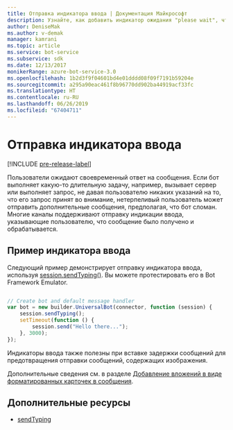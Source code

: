 ```yaml
---
title: Отправка индикатора ввода | Документация Майкрософт
description: Узнайте, как добавить индикатор ожидания "please wait", чтобы сообщить пользователю, что бот обрабатывает запрос, используя пакет SDK Bot Framework для Node.js
author: DeniseMak
ms.author: v-demak
manager: kamrani
ms.topic: article
ms.service: bot-service
ms.subservice: sdk
ms.date: 12/13/2017
monikerRange: azure-bot-service-3.0
ms.openlocfilehash: 1b2d3f9f04601bd4e01dddd08f09f7191b59204e
ms.sourcegitcommit: a295a90eac461f8b96770dd902ba44919acf33fc
ms.translationtype: HT
ms.contentlocale: ru-RU
ms.lasthandoff: 06/26/2019
ms.locfileid: "67404711"
---
```

# <a name="send-a-typing-indicator"></a>Отправка индикатора ввода 

[!INCLUDE [pre-release-label](../includes/pre-release-label-v3.md)]

Пользователи ожидают своевременный ответ на сообщения. Если бот выполняет какую-то длительную задачу, например, вызывает сервер или выполняет запрос, не давая пользователю никаких указаний на то, что его запрос принят во внимание, нетерпеливый пользователь может отправить дополнительные сообщения, предполагая, что бот сломан.
Многие каналы поддерживают отправку индикации ввода, указывающие пользователю, что сообщение было получено и обрабатывается.


## <a name="typing-indicator-example"></a>Пример индикатора ввода

Следующий пример демонстрирует отправку индикатора ввода, используя [session.sendTyping()][SendTyping].  Вы можете протестировать его в Bot Framework Emulator.


```javascript

// Create bot and default message handler
var bot = new builder.UniversalBot(connector, function (session) {
    session.sendTyping();
    setTimeout(function () {
        session.send("Hello there...");
    }, 3000);
});
```

Индикаторы ввода также полезны при вставке задержки сообщений для предотвращения отправки сообщений, содержащих изображения.

Дополнительные сведения см. в разделе [Добавление вложений в виде форматированных карточек в сообщения](bot-builder-nodejs-send-rich-cards.md).


## <a name="additional-resources"></a>Дополнительные ресурсы

* [sendTyping][SendTyping]


[SendTyping]: https://docs.botframework.com/node/builder/chat-reference/classes/_botbuilder_d_.session#sendtyping
[IMessage]: http://docs.botframework.com/node/builder/chat-reference/interfaces/_botbuilder_d_.imessage
